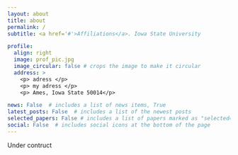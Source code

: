 ```yaml
---
layout: about
title: about
permalink: /
subtitle: <a href='#'>Affiliations</a>. Iowa State University

profile:
  align: right
  image: prof_pic.jpg
  image_circular: false # crops the image to make it circular
  address: >
    <p> adress </p>
    <p> my adress </p>
    <p> Ames, Iowa State 50014</p>

news: False  # includes a list of news items, True
latest_posts: False  # includes a list of the newest posts
selected_papers: False # includes a list of papers marked as "selected={true}"
social: False  # includes social icons at the bottom of the page
---
```

Under contruct
